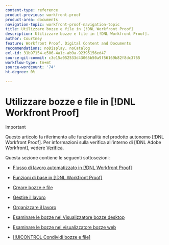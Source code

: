 ```yaml
---
content-type: reference
product-previous: workfront-proof
product-area: documents
navigation-topic: workfront-proof-navigation-topic
title: Utilizzare bozze e file in [!DNL Workfront Proof]
description: Utilizzare bozze e file in [!DNL Workfront Proof].
author: Courtney
feature: Workfront Proof, Digital Content and Documents
recommendations: noDisplay, noCatalog
exl-id: 31b97154-e506-4a1c-ab9a-92395156ed47
source-git-commit: c3e15a052533d43065b50a9f56169b82f8dc3765
workflow-type: tm+mt
source-wordcount: '74'
ht-degree: 0%

---
```


# Utilizzare bozze e file in [!DNL Workfront Proof]

>[!IMPORTANT]
>
>Questo articolo fa riferimento alle funzionalità nel prodotto autonomo [!DNL Workfront Proof]. Per informazioni sulla verifica all&#39;interno di [!DNL Adobe Workfront], vedere [Verifica](../../review-and-approve-work/proofing/proofing.md).

Questa sezione contiene le seguenti sottosezioni:

* [Flusso di lavoro automatizzato in [!DNL Workfront Proof]](../../workfront-proof/wp-work-proofsfiles/automated-workflow/automated-workflow.md)
* [Funzioni di base in [!DNL Workfront Proof]](../../workfront-proof/wp-work-proofsfiles/basic-features/basic-features.md)
* [Creare bozze e file](../../workfront-proof/wp-work-proofsfiles/create-proofs-and-files/create-proofs-and-files.md)
* [Gestire il lavoro](../../workfront-proof/wp-work-proofsfiles/manage-your-work/manage-your-work.md)
* [Organizzare il lavoro](../../workfront-proof/wp-work-proofsfiles/organize-your-work/organize-your-work.md)
* [Esaminare le bozze nel Visualizzatore bozze desktop](../../workfront-proof/wp-work-proofsfiles/review-proofs-dpv/review-proofs-in-desktop-proofing-viewer.md)

  <!--
  <li data-mc-conditions="QuicksilverOrClassic.Draft mode"><a href="../../workfront-proof/wp-work-proofsfiles/review-proofs-lpv/review-proofs-in-the-lpv.md" class="MCXref xref" xrefformat="{para}">Review proofs in the Legacy Proofing Viewer</a> </li>
  -->

* [Esaminare le bozze nel visualizzatore bozze web](../../workfront-proof/wp-work-proofsfiles/review-proofs-wpv/review-proofs-in-wpv.md)
* [[!UICONTROL Condividi bozze e file]](../../workfront-proof/wp-work-proofsfiles/share-proofs-and-files/share-proofs-and-files.md)
